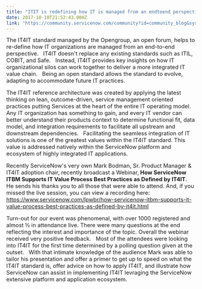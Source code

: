 ```yaml
---
title: "ITIT is redefining how IT is managed from an endtoend perspective"
date: 2017-10-10T21:52:43.000Z
link: "https://community.servicenow.com/community?id=community_blog&sys_id=fb7de269dbd0dbc01dcaf3231f961946"
---
```

<p><span style="font-size: 11.0pt;">The IT4IT standard managed by the Opengroup, an open forum, helps to re-define how IT organizations are managed from an end-to-end perspective.   IT4IT doesn't replace any existing standards such as ITIL, COBIT, and Safe.   Instead, IT4IT provides key insights on how IT organizational silos can work together to deliver a more integrated IT value chain.   Being an open standard allows the standard to evolve, adapting to accommodate future IT practices.</span></p><p></p><p><span style="font-size: 11.0pt;">The IT4IT reference architecture was created by applying the latest thinking on lean, outcome-driven, service management oriented practices putting Services at the heart of the entire IT operating model.   Any IT organization has something to gain, and every IT vendor can better understand their products context to determine functional fit, data model, and integration requirements to facilitate all upstream and downstream dependencies.   Facilitating the seamless integration of IT solutions is one of the greatest values within the IT4IT standard. This value is addressed natively within the ServiceNow platform and ecosystem of highly integrated IT applications.</span></p><p></p><p><span style="font-size: 11.0pt;">Recently ServiceNow's very own Mark Bodman, Sr. Product Manager &amp; IT4IT adoption chair, recently broadcast a Webinar,<strong> How ServiceNow ITBM Supports IT Value Process Best Practices as Defined by IT4IT</strong>.   He sends his thanks you to all those that were able to attend. And, if you missed the live session, you can view a recording here: <a title="ww.servicenow.com/lpwbr/how-servicenow-itbm-supports-it-value-process-best-practices-as-defined-by-it4it.html" href="https://www.servicenow.com/lpwbr/how-servicenow-itbm-supports-it-value-process-best-practices-as-defined-by-it4it.html">https://www.servicenow.com/lpwbr/how-servicenow-itbm-supports-it-value-process-best-practices-as-defined-by-it4it.html</a></span></p><p></p><p><span style="font-size: 11.0pt;">Turn-out for our event was phenomenal, with over 1000 registered and almost  ½ in attendance live. There were many questions at the end reflecting the interest and importance of the topic. Overall the webinar received very positive feedback.   Most of the attendees were looking into IT4IT for the first time determined by a polling question given at the outset.   With that intimate knowledge of the audience Mark was able to tailor his presentation and offer a primer to get up to speed on what the IT4IT standard is, offer advice on how to apply IT4IT, and illustrate how ServiceNow can assist in implementing IT4IT levraging the ServiceNow extensive platform and application ecosystem. </span></p>